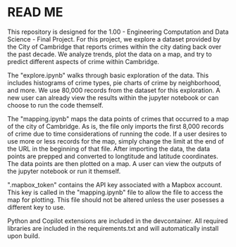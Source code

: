 # READ ME

This repository is designed for the 1.00 - Engineering Computation and Data Science - Final Project. For this project, we explore a dataset provided by the City of Cambridge that reports crimes within the city dating back over the past decade. We analyze trends, plot the data on a map, and try to predict different aspects of crime within Cambridge.

The "explore.ipynb" walks through basic exploration of the data. This includes histograms of crime types, pie charts of crime by neighborhood, and more. We use 80,000 records from the dataset for this exploration. A new user can already view the results within the jupyter notebook or can choose to run the code themself. 

The "mapping.ipynb" maps the data points of crimes that occurred to a map of the city of Cambridge. As is, the file only imports the first 8,000 records of crime due to time considerations of running the code. If a user desires to use more or less records for the map, simply change the limit at the end of the URL in the beginning of that file. After importing the data, the data points are prepped and converted to longtitude and latitude coordinates. The data points are then plotted on a map. A user can view the outputs of the jupyter notebook or run it themself.

".mapbox_token" contains the API key associated with a Mapbox account. This key is called in the "mapping.ipynb" file to allow the file to access the map for plotting. This file should not be altered unless the user posesses a different key to use. 

Python and Copilot extensions are included in the devcontainer. All required libraries are included in the requirements.txt and will automatically install upon build. 
